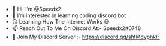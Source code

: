 - 👋 Hi, I’m @Speedx2
- 👀 I’m interested in learning coding discord bot
- 😏 Learning How The Internet Works 😆
- 📫 Reach Out To Me On Discord At:- Speedx2#0748
- 🔗 Join My Discord Server :- https://discord.gg/shtMdyphkH

<!---
Speedx2/Speedx2 is a ✨ special ✨ repository because its `README.md` (this file) appears on your GitHub profile.
You can click the Preview link to take a look at your changes.
--->
